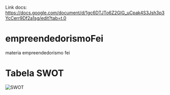 Link docs:
https://docs.google.com/document/d/1gc6DTJTo6Z2GlG_uCpak4S3Jsh3p3YcCerr9Df2a1sg/edit?tab=t.0

# empreendedorismoFei
materia empreendedorismo fei

# Tabela SWOT
![SWOT](https://github.com/user-attachments/assets/99c88fa6-cc4c-4dba-8b03-cd7f89f59b27)
